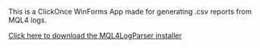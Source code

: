 This is a ClickOnce WinForms App made for generating .csv reports from MQL4 logs.

[Click here to download the MQL4LogParser installer](https://github.com/jasstsg/MQL4LogParser/raw/main/published/setup.exe)
